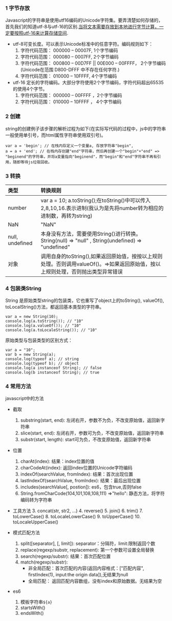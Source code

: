 ### 1 字节存放

Javascript的字符串是使用utf16编码的Unicode字符集。要弄清楚如何存储的，首先我们的知道utf-8与utf-16的区别.[当将文本需要存放到本地进行字节计算，一定要按照utf-16来计算存储空间](http://www.alloyteam.com/2013/12/js-calculate-the-number-of-bytes-occupied-by-a-string/%29。当将文本需要存放到本地进行字节计算，一定要按照utf-16来计算存储空间。).

* utf-8可变长度。可以表示Unicode标准中的任意字符。编码规则如下：
  1. 字符代码范围： 000000 – 00007F, 1个字节编码
  2. 字符代码范围： 000080 – 0007FF, 2个字节编码
  3. 字符代码范围： 000800 – 00D7FF \|\| 00E000 – 00FFFF， 2个字节编码 \(Unicode在范围 D800-DFFF 中不存在任何字符.\)
  4. 字符代码范围： 010000 – 10FFFF, 4个字节编码
* utf-16 定长的字符编码。大部分字符使用2个字节编码，字符代码超出65535的使用4个字节。
  1. 字符代码范围： 000000 – 00FFFF ，2个字节编码
  2. 字符代码范围： 010000 – 10FFFF ， 4个字节编码

### 2 创建

string的创建例子该步骤的解析过程为如下\(在实际写代码的过程中，js中的字符串一般使用单引号，而html属性字符串使用双引号\)。

```
var a = 'begin'; // 在栈内存定义一个变量a, 存放字符串"begin",
a = a + 'end'; // 在栈内存创建"end"字符串，然后再创建一个"begin"+"end" => "beginend"的字符串，并将a变量指向"beginend"，而"begin"和"end"字符串不再有引用，随即等待js垃圾回收。
```

### 3 转换

| 类型 | 转换规则 |
| :--- | :--- |
| number | var a = 10; a.toString\(\);在toString\(\)中可以传入2,8,10,16.表示进制\(我认为是先将number转为相应的进制数，再转为string\) |
| NaN | "NaN"|
| null, undefined | 本身没有方法，需要使用String\(\)进行转换。String\(null\) =&gt; "null" , String\(undefined\) =&gt; "undefined" |
| 对象 | 调用自身的toString\(\),如果返回原始值，按按以上规则处理。否则调用valueOf\(\)。=&gt;如果返回原始值，按以上规则处理，否则抛出类型异常错误|

### 4 包装类String
String 是原始类型string的包装类，它也重写了object上的toString(), valueOf(), toLocalString()方法，都返回基本类型的字符串。
```
var a = new String(10);
console.log(a.toString()); // "10"
console.log(a.valueOf()); // "10"
console.log(a.toLocaleString()); // "10"
```

原始类型与包装类型的区别方式：
```
var a = "10";
var b = new String(a);
console.log(typeof a); // string
console.log(typeof b); // object
console.log(a instanceof String); // false
console.log(b instanceof String); // true
```

### 4 常用方法

javascript中的方法

* 截取
  1. substring\(start, end\): 左闭右开，参数不为负，不改变原始值，返回新字符串
  2. slice\(start, end\): 左闭右开，参数可为负，不改变原始值，返回新字符串
  3. substr\(start, length\): start可为负，不改变原始值，返回新字符串
  
* 位置
  1. charAt\(index\): 结果：index位置的值
  2. charCodeAt\(index\): 返回index位置的Unicode字符编码
  3. indexOf\(searchValue, fromIndex\): 结果：首次出现位置
  4. lastIndexOf\(searchValue, fromIndex\): 结果：最后出现位置
  5. includes\(searchValue\[, postion\]\): es6，包含true,否则false
  6. String.fromCharCode\(104,101,108,108,111\) =&gt;"hello": 静态方法，将字符编码转为字符串

* 工具方法
  3. concat\(str, str2, ...\)
  4. reverse\(\)
  5. join\(\)
  6. trim\(\)
  7. toLowerCase\(\)
  8. toLocaleLowerCase\(\)
  9. toUpperCase\(\)
  10. toLocaleUpperCase\(\)

* 模式匹配方法
  1. split\(\[separator\], \[, limit\]\): separator：分隔符，limit:限制返回个数
  2. replace\(regexp/substr, replacement\): 第一个参数可设置全局替换
  3. search\(regexp/substr\): 结果：首次匹配位置
  4. match\(regexp/substr\):
     * 非全局匹配：首次匹配的内容\(返回内容格式：\["匹配内容", firstIndex\(1\), input:the origin data\]\),无结果为null
     * 全局匹配： 返回匹配内容数组，没有index和原始数据。无结果为空

* es6
  1. 模板字符串`${a}`
  2. startsWith\(\)
  3. endsWith\(\)



